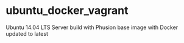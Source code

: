 # ubuntu_docker_vagrant
Ubuntu 14.04 LTS Server build with Phusion base image with Docker updated to latest
